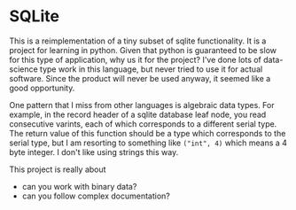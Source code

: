 # SQLite

This is a reimplementation of a tiny subset of sqlite functionality.
It is a project for learning in python. Given that python is guaranteed
to be slow for this type of application, why us it for the project? 
I've done lots of data-science type work in this language, but never
tried to use it for actual software. Since the product will never be 
used anyway, it seemed like a good opportunity. 

One pattern that I miss from other languages is algebraic data types. 
For example, in the record header of a sqlite database leaf node, 
you read consecutive varints, each of which corresponds to a different
serial type. The return value of this function should be a type which 
corresponds to the serial type, but I am resorting to something like
`("int", 4)` which means a 4 byte integer. I don't like using strings
this way.

This project is really about
- can you work with binary data?
- can you follow complex documentation?
